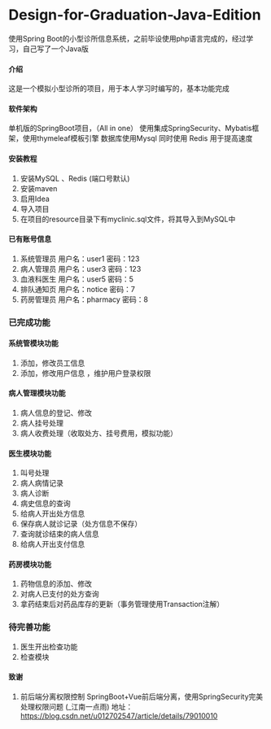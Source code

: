 # Design-for-Graduation-Java-Edition
使用Spring Boot的小型诊所信息系统，之前毕设使用php语言完成的，经过学习，自己写了一个Java版

#### 介绍
这是一个模拟小型诊所的项目，用于本人学习时编写的，基本功能完成

#### 软件架构
单机版的SpringBoot项目，（All in one）
使用集成SpringSecurity、Mybatis框架，使用thymeleaf模板引擎
数据库使用Mysql 同时使用 Redis 用于提高速度
#### 安装教程
1.  安装MySQL 、Redis (端口号默认)
2.  安装maven
3.  启用Idea
4.  导入项目
5.  在项目的resource目录下有myclinic.sql文件，将其导入到MySQL中
#### 已有账号信息
1. 系统管理员 用户名：user1 密码：123  
2. 病人管理员 用户名：user3 密码：123 
3. 血液科医生 用户名：user5 密码：5 
4.  排队通知页 用户名：notice 密码：7 
5.  药房管理员 用户名：pharmacy 密码：8 
### 已完成功能
#### 系统管模块功能
1. 添加，修改员工信息
2. 添加，修改用户信息 ，维护用户登录权限
#### 病人管理模块功能
1. 病人信息的登记、修改
2. 病人挂号处理
3. 病人收费处理（收取处方、挂号费用，模拟功能）
#### 医生模块功能
1. 叫号处理
2. 病人病情记录
3. 病人诊断
4. 病史信息的查询
5. 给病人开出处方信息
6. 保存病人就诊记录（处方信息不保存）
7. 查询就诊结束的病人信息
8. 给病人开出支付信息
#### 药房模块功能
1. 药物信息的添加、修改
2. 对病人已支付的处方查询
3. 拿药结束后对药品库存的更新（事务管理使用Transaction注解）
### 待完善功能
1. 医生开出检查功能
2. 检查模块
#### 致谢
1. 前后端分离权限控制 SpringBoot+Vue前后端分离，使用SpringSecurity完美处理权限问题 (_江南一点雨) 地址：https://blog.csdn.net/u012702547/article/details/79010010
